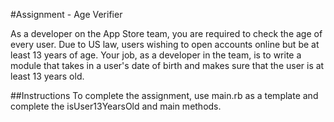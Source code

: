 #Assignment - Age Verifier

As a developer on the App Store team, you are required to check the age of every user.
Due to US law, users wishing to open accounts online but be at least 13 years of age.
Your job, as a developer in the team, is to write a module that takes in a user's date of birth and makes sure that the user is at least 13 years old.

##Instructions
To complete the assignment, use main.rb as a template and complete the isUser13YearsOld and main methods.
